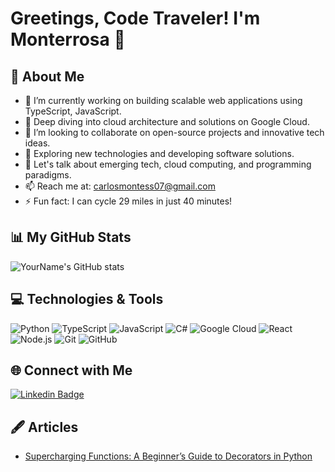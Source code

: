 # Greetings, Code Traveler! I'm Monterrosa 🚀

## 🌠 About Me

- 🔭 I’m currently working on building scalable web applications using TypeScript, JavaScript.
- 🌱 Deep diving into cloud architecture and solutions on Google Cloud.
- 👯 I’m looking to collaborate on open-source projects and innovative tech ideas.
- 🤔 Exploring new technologies and developing software solutions.
- 💬 Let's talk about emerging tech, cloud computing, and programming paradigms.
- 📫 Reach me at: [carlosmontess07@gmail.com](mailto:carlosmontess07@gmail.com)
- ⚡ Fun fact: I can cycle 29 miles in just 40 minutes!

## 📊 My GitHub Stats

![YourName's GitHub stats](https://github-readme-stats.vercel.app/api?username=oxbyte-monterrosa&show_icons=true&theme=merko&count_private=true)

## 💻 Technologies & Tools

![Python](https://img.shields.io/badge/-Python-3776AB?style=flat-square&logo=python&logoColor=white)
![TypeScript](https://img.shields.io/badge/-TypeScript-3178C6?style=flat-square&logo=typescript&logoColor=white)
![JavaScript](https://img.shields.io/badge/-JavaScript-F7DF1E?style=flat-square&logo=javascript&logoColor=black)
![C#](https://img.shields.io/badge/-C%23-239120?style=flat-square&logo=csharp&logoColor=white)
![Google Cloud](https://img.shields.io/badge/-Google%20Cloud-4285F4?style=flat-square&logo=google-cloud&logoColor=white)
![React](https://img.shields.io/badge/-React-61DAFB?style=flat-square&logo=react&logoColor=black)
![Node.js](https://img.shields.io/badge/-Node.js-339933?style=flat-square&logo=nodedotjs&logoColor=white)
![Git](https://img.shields.io/badge/-Git-F05032?style=flat-square&logo=git&logoColor=white)
![GitHub](https://img.shields.io/badge/-GitHub-181717?style=flat-square&logo=github)


## 🌐 Connect with Me

[![Linkedin Badge](https://img.shields.io/badge/-YourLinkedIn-blue?style=flat-square&logo=Linkedin&logoColor=white&link=your-linkedin-url)](https://www.linkedin.com/in/carlos-monterrosa-98a85022a/)

## 🖋️ Articles

- [Supercharging Functions: A Beginner’s Guide to Decorators in Python](https://medium.com/@carlosmontess07/supercharging-functions-a-beginners-guide-to-decorators-in-python-617149151681)
